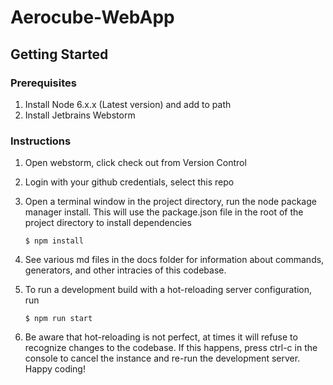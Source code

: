 # Aerocube-WebApp

## Getting Started

### Prerequisites
1. Install Node 6.x.x (Latest version) and add to path
2. Install Jetbrains Webstorm

### Instructions
1. Open webstorm, click check out from Version Control
2. Login with your github credentials, select this repo
3. Open a terminal window in the project directory, run the node package manager install. This will use the package.json file in the root of the project directory to install dependencies

   ```
   $ npm install
   ```
4. See various md files in the docs folder for information about commands, generators, and other intracies of this codebase.
5. To run a development build with a hot-reloading server configuration, run 

   ```
   $ npm run start
   ```
6. Be aware that hot-reloading is not perfect, at times it will refuse to recognize changes to the codebase. If this happens, press ctrl-c in the console to cancel the instance and re-run the development server. Happy coding!
